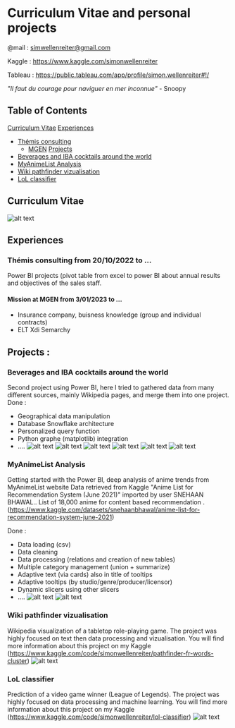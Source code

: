 # Curriculum Vitae and personal projects

@mail : simwellenreiter@gmail.com

Kaggle : https://www.kaggle.com/simonwellenreiter

Tableau : https://public.tableau.com/app/profile/simon.wellenreiter#!/

*"Il faut du courage pour naviguer en mer inconnue"* - Snoopy
## Table of Contents  
[Curriculum Vitae](#cv)
[Experiences](#experiences)
- [Thémis consulting](#themis)
  - [MGEN](#mgen) 
[Projects](#projects)  
- [Beverages and IBA cocktails around the world](#cocktail)
- [MyAnimeList Analysis](#mal)
- [Wiki pathfinder vizualisation](#pathfinder)
- [LoL classifier](#lol)





## Curriculum Vitae<a name="cv"></a>
![alt text](https://github.com/guypaul2/Curriculum-Vitae/blob/main/CV_Simon_Wellenreiter_ENG-1.png?raw=true)

## Experiences<a name="experiences"></a>
### Thémis consulting from 20/10/2022 to ...<a name="themis"></a>
Power BI projects (pivot table from excel to power BI about annual results and objectives of the sales staff.

#### Mission at MGEN from 3/01/2023 to ...<a name="mgen"></a>
- Insurance company, buisness knowledge (group and individual contracts)
- ELT Xdi Semarchy

## Projects :<a name="projects"></a>
<a name="cocktail"></a>
### Beverages and IBA cocktails around the world
Second project using Power BI, here I tried to gathered data from many different sources, mainly Wikipedia pages, and merge them into one project.
Done :
- Geographical data manipulation
- Database Snowflake architecture
- Personalized query function
- Python graphe (matplotlib) integration
- ....
![alt text](https://github.com/guypaul2/Curriculum-Vitae/blob/main/Alcohol_prohibition_aroud_the_world.png?raw=true)
![alt text](https://github.com/guypaul2/Curriculum-Vitae/blob/main/Beverages_around_the_world.png?raw=true)
![alt text](https://github.com/guypaul2/Curriculum-Vitae/blob/main/Most_famous_vodka_brands_around_the_world.png?raw=true)
![alt text](https://github.com/guypaul2/Curriculum-Vitae/blob/main/IBA_recipe_tree.png?raw=true)
![alt text](https://github.com/guypaul2/Curriculum-Vitae/blob/main/IBA_recipe_detailed.png?raw=true)
![alt text](https://github.com/guypaul2/Curriculum-Vitae/blob/main/IBA_cocktails_by_liquid_quantity.png?raw=true)


<a name="mal"></a>
### MyAnimeList Analysis
Getting started with the Power BI, deep analysis of anime trends from MyAnimeList website
Data retrieved from Kaggle "Anime List for Recommendation System (June 2021)" imported by user SNEHAAN BHAWAL.. 
List of 18,000 anime for content based recommendation .(https://www.kaggle.com/datasets/snehaanbhawal/anime-list-for-recommendation-system-june-2021)

Done :
- Data loading (csv)
- Data cleaning
- Data processing (relations and creation of new tables)
- Multiple category management (union + summarize)
- Adaptive text (via cards) also in title of tooltips
- Adaptive tooltips (by studio/genre/producer/licensor)
- Dynamic slicers using other slicers
- ....
![alt text](https://github.com/guypaul2/Curriculum-Vitae/blob/main/(My)AnimeList_analysis-1.png?raw=true)
![alt text](https://github.com/guypaul2/Curriculum-Vitae/blob/main/(My)AnimeList_analysis-2.png?raw=true)


### Wiki pathfinder vizualisation<a name="pathfinder"></a>
Wikipedia visualization of a tabletop role-playing game. The project was highly focused on text then data processing and vizualisation.
You will find more information about this project on my Kaggle (https://www.kaggle.com/code/simonwellenreiter/pathfinder-fr-words-cluster)
![alt text](https://github.com/guypaul2/Curriculum-Vitae/blob/main/Tableau_wiki_pathfinder.png?raw=true)


### LoL classifier<a name="lol"></a>
Prediction of a video game winner (League of Legends). The project was highly focused on data processing and machine learning.
You will find more information about this project on my Kaggle (https://www.kaggle.com/code/simonwellenreiter/lol-classifier)
![alt text](https://github.com/guypaul2/Curriculum-Vitae/blob/main/correlation_matrix_lol_predictor.png?raw=true)
